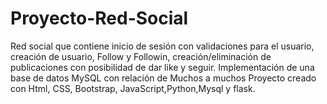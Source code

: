 # Proyecto-Red-Social
Red social que contiene inicio de sesión con validaciones para el usuario, creación de usuario, Follow y Followin, creación/eliminación de publicaciones con posibilidad de dar like y seguir.
Implementación de una base de datos MySQL con relación de Muchos a muchos 
Proyecto creado con Html, CSS, Bootstrap, JavaScript,Python,Mysql y flask.

